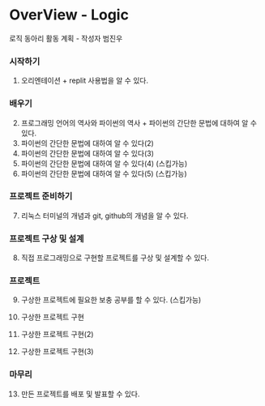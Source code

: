 # OverView - Logic

로직 동아리 활동 계획 - 작성자 범진우<br>

### 시작하기
1. 오리엔테이션 + replit 사용법을 알 수 있다.<br>

### 배우기
2. 프로그래밍 언어의 역사와 파이썬의 역사 + 파이썬의 간단한 문법에 대하여 알 수 있다.<br>
3. 파이썬의 간단한 문법에 대하여 알 수 있다(2)<br>
4. 파이썬의 간단한 문법에 대하여 알 수 있다(3)<br>
5. 파이썬의 간단한 문법에 대하여 알 수 있다(4) (스킵가능)<br> 
6. 파이썬의 간단한 문법에 대하여 알 수 있다(5) (스킵가능)<br> 

### 프로젝트 준비하기 
7. 리눅스 터미널의 개념과 git, github의 개념을 알 수 있다.

### 프로젝트 구상 및 설계
8. 직접 프로그래밍으로 구현할 프로젝트를 구상 및 설계할 수 있다.<br>

### 프로젝트
9. 구상한 프로젝트에 필요한 보충 공부를 할 수 있다. (스킵가능)<br>

10. 구상한 프로젝트 구현
11. 구상한 프로젝트 구현(2)
12. 구상한 프로젝트 구현(3)

### 마무리
13. 만든 프로젝트를 배포 및 발표할 수 있다.
